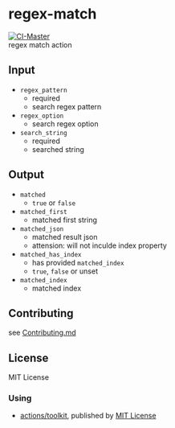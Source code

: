 # regex-match
[![CI-Master](https://github.com/MeilCli/regex-match/actions/workflows/ci-master.yml/badge.svg)](https://github.com/MeilCli/regex-match/actions/workflows/ci-master.yml)  
regex match action

## Input
- `regex_pattern`
  - required
  - search regex pattern
- `regex_option`
  - search regex option
- `search_string`
  - required
  - searched string

## Output
- `matched`
  - `true` or `false`
- `matched_first`
  - matched first string
- `matched_json`
  - matched result json
  - attension: will not inculde index property
- `matched_has_index`
  - has provided `matched_index`
  - `true`, `false` or unset
- `matched_index`
  - matched index

## Contributing
see [Contributing.md](./.github/CONTRIBUTING.md)

## License
MIT License

### Using
- [actions/toolkit](https://github.com/actions/toolkit), published by [MIT License](https://github.com/actions/toolkit/blob/master/LICENSE.md)